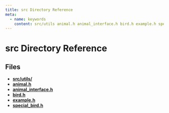 ```yaml
---
title: src Directory Reference
meta:
  - name: keywords
    content: src/utils animal.h animal_interface.h bird.h example.h special_bird.h
---
```


# src Directory Reference

## Files

* **[src/utils/](dir_313caf1132e152dd9b58bea13a4052ca.md)**
* **[animal.h](animal_8h.md)**
* **[animal\_interface.h](animal__interface_8h.md)**
* **[bird.h](bird_8h.md)**
* **[example.h](example_8h.md)**
* **[special\_bird.h](special__bird_8h.md)**
